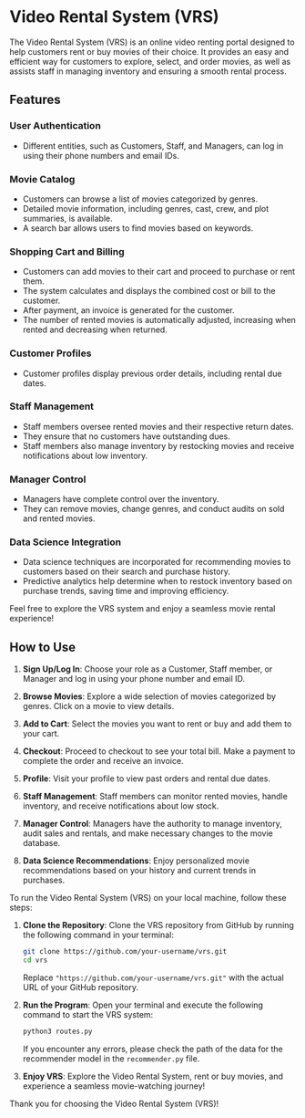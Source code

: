 # Video Rental System (VRS)

The Video Rental System (VRS) is an online video renting portal designed to help customers rent or buy movies of their choice. It provides an easy and efficient way for customers to explore, select, and order movies, as well as assists staff in managing inventory and ensuring a smooth rental process.

## Features

### User Authentication

- Different entities, such as Customers, Staff, and Managers, can log in using their phone numbers and email IDs.

### Movie Catalog

- Customers can browse a list of movies categorized by genres.
- Detailed movie information, including genres, cast, crew, and plot summaries, is available.
- A search bar allows users to find movies based on keywords.

### Shopping Cart and Billing

- Customers can add movies to their cart and proceed to purchase or rent them.
- The system calculates and displays the combined cost or bill to the customer.
- After payment, an invoice is generated for the customer.
- The number of rented movies is automatically adjusted, increasing when rented and decreasing when returned.

### Customer Profiles

- Customer profiles display previous order details, including rental due dates.

### Staff Management

- Staff members oversee rented movies and their respective return dates.
- They ensure that no customers have outstanding dues.
- Staff members also manage inventory by restocking movies and receive notifications about low inventory.

### Manager Control

- Managers have complete control over the inventory.
- They can remove movies, change genres, and conduct audits on sold and rented movies.

### Data Science Integration

- Data science techniques are incorporated for recommending movies to customers based on their search and purchase history.
- Predictive analytics help determine when to restock inventory based on purchase trends, saving time and improving efficiency.

Feel free to explore the VRS system and enjoy a seamless movie rental experience!

## How to Use

1. **Sign Up/Log In**: Choose your role as a Customer, Staff member, or Manager and log in using your phone number and email ID.

2. **Browse Movies**: Explore a wide selection of movies categorized by genres. Click on a movie to view details.

3. **Add to Cart**: Select the movies you want to rent or buy and add them to your cart.

4. **Checkout**: Proceed to checkout to see your total bill. Make a payment to complete the order and receive an invoice.

5. **Profile**: Visit your profile to view past orders and rental due dates.

6. **Staff Management**: Staff members can monitor rented movies, handle inventory, and receive notifications about low stock.

7. **Manager Control**: Managers have the authority to manage inventory, audit sales and rentals, and make necessary changes to the movie database.

8. **Data Science Recommendations**: Enjoy personalized movie recommendations based on your history and current trends in purchases.

To run the Video Rental System (VRS) on your local machine, follow these steps:

1. **Clone the Repository**: Clone the VRS repository from GitHub by running the following command in your terminal:

    ```bash
    git clone https://github.com/your-username/vrs.git
    cd vrs
    ```

    Replace `"https://github.com/your-username/vrs.git"` with the actual URL of your GitHub repository.

2. **Run the Program**: Open your terminal and execute the following command to start the VRS system:

    ```bash
    python3 routes.py
    ```

    If you encounter any errors, please check the path of the data for the recommender model in the `recommender.py` file.

3. **Enjoy VRS**: Explore the Video Rental System, rent or buy movies, and experience a seamless movie-watching journey!

Thank you for choosing the Video Rental System (VRS)!
